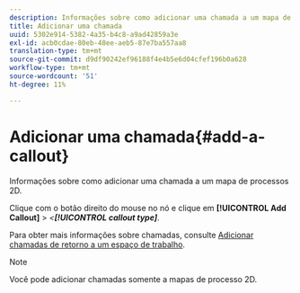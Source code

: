 ```yaml
---
description: Informações sobre como adicionar uma chamada a um mapa de processos 2D.
title: Adicionar uma chamada
uuid: 5302e914-5382-4a35-b4c8-a9ad42859a3e
exl-id: acb0cdae-80eb-48ee-aeb5-87e7ba557aa8
translation-type: tm+mt
source-git-commit: d9df90242ef96188f4e4b5e6d04cfef196b0a628
workflow-type: tm+mt
source-wordcount: '51'
ht-degree: 11%

---
```


# Adicionar uma chamada{#add-a-callout}

Informações sobre como adicionar uma chamada a um mapa de processos 2D.

Clique com o botão direito do mouse no nó e clique em **[!UICONTROL Add Callout]** > *&lt;**[!UICONTROL callout type]***.

Para obter mais informações sobre chamadas, consulte [Adicionar chamadas de retorno a um espaço de trabalho](../../../../home/c-get-started/c-vis/c-call-wkspc.md#concept-212b09e763044d938987b4a9c658adc0).

>[!NOTE]
>
>Você pode adicionar chamadas somente a mapas de processo 2D.
